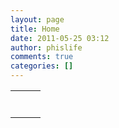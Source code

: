 ```yaml
---
layout: page
title: Home
date: 2011-05-25 03:12
author: phislife
comments: true
categories: []
---
```

<table width="600" border="0" align="center">
<tbody>
<tr align="center">
<td align="center"><a href="http://philippineislandliving.com/category/comics/"><img src="http://philippineislandliving.com/wp-content/uploads/2011/06/comics.png" alt="" border="0" /></a></td>
<td align="center"><a href="http://philippineislandliving.com/all-posts/"><img src="http://philippineislandliving.com/wp-content/uploads/2011/06/th1.png" alt="" border="0" /></a></td>
<td align="center"><a href="http://philippineislandliving.com/category/blog/"><img src="http://philippineislandliving.com/wp-content/uploads/2011/06/blogs.png" alt="" border="0" /></a></td>
</tr>
<tr align="center">
<td align="center"><a href="http://philippineislandliving.com/this-is-so-unfilipino/"><img src="http://philippineislandliving.com/wp-content/uploads/2011/06/th19.png" alt="" border="0" /></a></td>
<td align="center"><a href="http://philippineislandliving.com/bus_employee_on_strike/"><img src="http://philippineislandliving.com/wp-content/uploads/2011/06/th18.png" alt="" border="0" /></a></td>
<td align="center"><a href="http://philippineislandliving.com/why-i-didnt-take-up-nursing/"><img src="http://philippineislandliving.com/wp-content/uploads/2011/06/th17.png" alt="" border="0" /></a></td>
</tr>
<tr align="center">
<td align="center"><a href="http://philippineislandliving.com/reality-after-graduation/"><img src="http://philippineislandliving.com/wp-content/uploads/2011/06/th16.png" alt="" border="0" /></a></td>
<td align="center"><a href="http://philippineislandliving.com/the-new-philippine-island-living/"><img src="http://philippineislandliving.com/wp-content/uploads/2011/06/th15.png" alt="" border="0" /></a></td>
<td align="center"><a href="http://philippineislandliving.com/unannounced-hiatus/"><img src="http://philippineislandliving.com/wp-content/uploads/2011/06/th14.png" alt="" border="0" /></a></td>
</tr>
<tr align="center">
<td align="center"><a href="http://philippineislandliving.com/25-thoughts-on-how-to-lose-weight-eat-better-be-happier-spend-less-and-change-the-world/"><img src="http://philippineislandliving.com/wp-content/uploads/2011/06/th13.png" alt="" border="0" /></a></td>
<td align="center"><a href="http://philippineislandliving.com/why-filipina-women-make-great-wives-and-mothers/"><img src="http://philippineislandliving.com/wp-content/uploads/2011/06/th12.png" alt="" border="0" /></a></td>
<td align="center"><a href="http://philippineislandliving.com/major-business-opportunity-in-the-philippines-news-and-media-coverage/"><img src="http://philippineislandliving.com/wp-content/uploads/2011/06/th11.png" alt="" border="0" /></a></td>
</tr>
<tr align="center">
<td align="center"><a href="http://philippineislandliving.com/major-business-opportunity-in-the-philippines-filipino-time/"><img src="http://philippineislandliving.com/wp-content/uploads/2011/06/th10.png" alt="" border="0" /></a></td>
<td align="center"><a href="http://philippineislandliving.com/major-opportunities-in-the-philippines-pwede-na/"><img src="http://philippineislandliving.com/wp-content/uploads/2011/06/th9.png" alt="" border="0" /></a></td>
<td align="center"><a href="http://philippineislandliving.com/major-business-opportunities-in-the-philippines/"><img src="http://philippineislandliving.com/wp-content/uploads/2011/06/th8.png" alt="" border="0" /></a></td>
</tr>
<tr align="center">
<td align="center"><a href="http://philippineislandliving.com/quick-guide-to-affordable-places-to-live-in-the-philippines/"><img src="http://philippineislandliving.com/wp-content/uploads/2011/06/th7.png" alt="" border="0" /></a></td>
<td align="center"><a href="http://philippineislandliving.com/quick-guide-to-premium-places-to-live-in-the-philippines/"><img src="http://philippineislandliving.com/wp-content/uploads/2011/06/th6.png" alt="" border="0" /></a></td>
<td align="center"><a href="http://philippineislandliving.com/how-filipinos-can-change-the-world/"><img src="http://philippineislandliving.com/wp-content/uploads/2011/06/th5.png" alt="" border="0" /></a></td>
</tr>
<tr align="center">
<td align="center"><a href="http://philippineislandliving.com/why-do-i-want-to-stay-in-the-philippines/"><img src="http://philippineislandliving.com/wp-content/uploads/2011/06/th4.png" alt="" border="0" /></a></td>
<td align="center"><a href="http://philippineislandliving.com/go-to-the-philippines-for-a-new-begining/"><img src="http://philippineislandliving.com/wp-content/uploads/2011/06/th3.png" alt="" border="0" /></a></td>
<td align="center"><a href="http://philippineislandliving.com/live/"><img src="http://philippineislandliving.com/wp-content/uploads/2011/06/th2.png" alt="" border="0" /></a></td>
</tr>
</tbody>
</table>
&nbsp;

